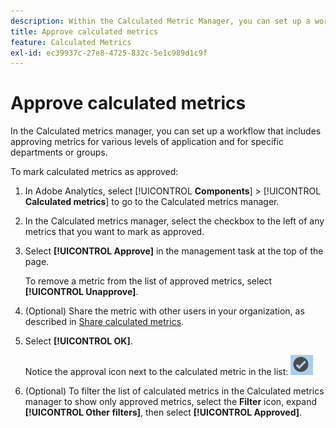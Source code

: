 ```yaml
---
description: Within the Calculated Metric Manager, you can set up a workflow that includes approving metrics for various levels of application and for specific departments or groups.
title: Approve calculated metrics
feature: Calculated Metrics
exl-id: ec39937c-27e8-4725-832c-5e1c989d1c9f
---
```

# Approve calculated metrics

In the Calculated metrics manager, you can set up a workflow that includes approving metrics for various levels of application and for specific departments or groups.

To mark calculated metrics as approved:

1. In Adobe Analytics, select [!UICONTROL **Components**] > [!UICONTROL **Calculated metrics**] to go to the Calculated metrics manager.

1. In the Calculated metrics manager, select the checkbox to the left of any metrics that you want to mark as approved.

1. Select **[!UICONTROL Approve]** in the management task at the top of the page.

   To remove a metric from the list of approved metrics, select **[!UICONTROL Unapprove]**.

1. (Optional) Share the metric with other users in your organization, as described in [Share calculated metrics](/help/components/c-calcmetrics/c-workflow/cm-workflow/cm-sharing.md).

1. Select **[!UICONTROL OK]**.

   Notice the approval icon next to the calculated metric in the list:  ![](assets/cm_approve_icon.png)

1. (Optional) To filter the list of calculated metrics in the Calculated metrics manager to show only approved metrics, select the **Filter** icon, expand **[!UICONTROL Other filters]**, then select **[!UICONTROL Approved]**.
